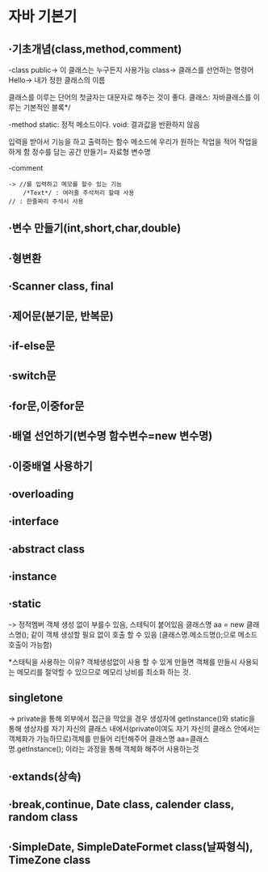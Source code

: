 # 자바 기본기

<h2>·기초개념(class,method,comment)</h2><p>
  
  -class
   public-> 이 클래스는 누구든지 사용가능
   class-> 클래스를 선언하는 명령어
   Hello-> 내가 정한 클래스의 이름

   클래스를 이루는 단어의 첫글자는 대문자로 해주는 것이 좋다.
   클래스: 자바클래스를 이루는 기본적인 블록*/
   
  -method
   static: 정적 메소드이다.
   void: 결과값을 반환하지 않음
		
   입력을 받아서 기능을 하고 출력하는 함수
   메소드에 우리가 원하는 작업을 적어 작업을 하게 함
   정수를 담는 공간 만들기= 자료형 변수명 
   
   -comment
   
    -> //를 입력하고 메모를 할수 있는 기능
		/*Text*/ : 여러줄 주석처리 할때 사용 
    // : 한줄짜리 주석시 사용
   
   
<h2>·변수 만들기(int,short,char,double) </h2><p>
  
<h2>·형변환 <p>
  
<h2>·Scanner class, final</h2> <p>
  
<h2>·제어문(분기문, 반복문)</h2> <p>
  
<h2>·if-else문</h2> <p>
  
<h2>·switch문</h2> <p>
  
<h2>·for문,이중for문</h2> <p>
  
<h2>·배열 선언하기(변수명 함수변수=new 변수명)</h2> <p>
  
<h2>·이중배열 사용하기</h2> <p>
  
<h2>·overloading</h2> <p>
  
<h2>·interface </h2><p>
  
<h2>·abstract class </h2><p>
  
<h2>·instance</h2> <p>
  
<h2>·static</h2><p>
  
-> 정적멤버 객체 생성 없이 부를수 있음, 스테틱이 붙어있음
   클래스명 aa = new 클래스명(); 같이 객체 생성할 필요 없이
   호출 할 수 있음 (클래스명.메소드명();으로 메소드 호출이 가능함)
   
   *스태틱을 사용하는 이유?
   객체생성없이 사용 할 수 있게 만들면 객체를 만들시 사용되는 메모리를 절약할 수 있으므로 메모리 낭비를 최소화 하는 것.
   
   
<h2>singletone </h2><p>
  
-> private을 통해 외부에서 접근을 막았을 경우 생성자에 getInstance()와 static을 통해 생상자를 
   자기 자신의 클래스 내에서(private이여도 자기 자신의 클래스 안에서는 객체화가 가능하므로)객체를 만들어 리턴해주어 
   클래스명 aa=클래스명.getInstance(); 이라는 과정을 통해 객체화 해주어 사용하는것

  
<h2>·extands(상속)</h2> <p>
  
<h2>·break,continue, Date class, calender class, random class</h2> <p>
  
<h2>·SimpleDate, SimpleDateFormet class(날짜형식), TimeZone class</h2> <p>
